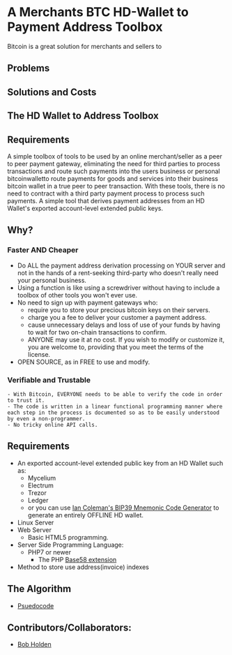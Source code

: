 # A Merchants BTC HD-Wallet to Payment Address Toolbox
Bitcoin is a great solution for merchants and sellers to 
## Problems
## Solutions and Costs
## The HD Wallet to Address Toolbox
## Requirements
A simple toolbox of tools to be used by an online merchant/seller as a peer to peer payment gateway, eliminating the need for third parties to process transactions and route such payments into the users business or personal bitcoinwalletto route payments for goods and services into their business bitcoin wallet in a true peer to peer transaction.
With these tools, there is no need to contract with a third party payment process to process such payments. A simple tool that derives payment addresses from an HD Wallet's exported account-level extended public keys.
## Why?
### Faster AND Cheaper
* Do ALL the payment address derivation processing on YOUR server and not in the hands of a rent-seeking third-party who doesn't really need your personal business.
* Using a function is like using a screwdriver without having to include a toolbox of other tools you won't ever use.
* No need to sign up with payment gateways who:
  - require you to store your precious bitcoin keys on their servers.
  - charge you a fee to deliver your customer a payment address.
  - cause unnecessary delays and loss of use of your funds by having to wait for two on-chain transactions to confirm.
  - ANYONE may use it at no cost. If you wish to modify or customize it, you are welcome to, providing that you meet the terms of the license.
* OPEN SOURCE, as in FREE to use and modify.

### Verifiable and Trustable
    - With Bitcoin, EVERYONE needs to be able to verify the code in order to trust it.
    - The code is written in a linear functional programming manner where each step in the process is documented so as to be easily understood by even a non-programmer.
    - No tricky online API calls.

## Requirements
* An exported account-level extended public key from an HD Wallet such as:
  - Mycelium
  - Electrum
  - Trezor
  - Ledger
  - or you can use [Ian Coleman\'s BIP39 Mnemonic Code Generator](https://iancoleman.io/bip39/) to generate an entirely OFFLINE HD wallet.
* Linux Server
* Web Server
  - Basic HTML5 programming.
* Server Side Programming Language:
  - PHP7 or newer
    - The PHP [Base58 extension](https://centos.pkgs.org/7/remi-x86_64/base58-0.1.4-1.el7.remi.x86_64.rpm.html)
* Method to store use address(invoice) indexes

## The Algorithm
   - [Psuedocode]()
## Contributors/Collaborators:

* [Bob Holden]()
